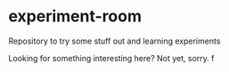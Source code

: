 # experiment-room
Repository to try some stuff out and learning experiments

Looking for something interesting here? Not yet, sorry.
f
